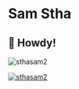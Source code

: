 # Sam Stha 
<!-- [![HitCount](http://hits.dwyl.com/sthasam2.svg)](http://hits.dwyl.com/sthasam2) -->

## 👋 Howdy!

<p align="left"> <img src="https://komarev.com/ghpvc/?username=sthasam2&label=Profile%20views&color=0e75b6&style=flat" alt="sthasam2" /> </p>

<p align="left"> <a href="https://github.com/ryo-ma/github-profile-trophy"><img src="https://github-profile-trophy.vercel.app/?username=sthasam2" alt="sthasam2" /></a> </p>

<!--
Here are some ideas to get you started:

- 🔭 I’m currently working on .
- 🌱 I’m currently learning ...
- 👯 I’m looking to collaborate on ...
- 🤔 I’m looking for help with ...
- 💬 Ask me about ...
- 📫 How to reach me: ...
- 😄 Pronouns: ...
- ⚡ Fun fact: ...
-->

<!-- - 🌱 Currently learning **Programming**.
- 🌐 Trying to enter the **web-dev** scene through *Node.js* and *Django*
- 🦸 Highly interested in *Mobile* development.

![](https://github-readme-stats.vercel.app/api?username=sthasam2&show_icons=true&hide_border=true)

![Top Langs](https://github-readme-stats.vercel.app/api/top-langs/?username=sthasam2&show_icons=true&hide_border=true) -->

<!-- ### Find me at

<a href="https://www.linkedin.com/in/sambeg-shrestha-70b232154/">
  <img alt="Linkedin" width="40px" src="https://camo.githubusercontent.com/45e6bebceba49c2cf76b1b3770b1adbe24e6c454/68747470733a2f2f6564656e742e6769746875622e696f2f537570657254696e7949636f6e732f696d616765732f7376672f6c696e6b6564696e2e737667" />
</a> -->
